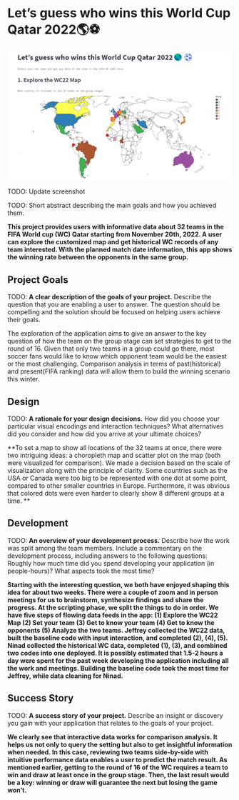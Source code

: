 # Let’s guess who wins this World Cup Qatar 2022🌎⚽️

![A screenshot of your application. Could be a GIF.](screenshot.PNG)

TODO: Update screenshot

TODO: Short abstract describing the main goals and how you achieved them.

**This project provides users with informative data about 32 teams in the FIFA World cup (WC) Qatar starting from November 20th, 2022. A user can explore the customized map and get historical WC records of any team interested. With the planned match date information, this app shows the winning rate between the opponents in the same group.**

## Project Goals

TODO: **A clear description of the goals of your project.** Describe the question that you are enabling a user to answer. The question should be compelling and the solution should be focused on helping users achieve their goals. 

The exploration of the application aims to give an answer to the key question of how the team on the group stage can set strategies to get to the round of 16. Given that only two teams in a group could go there, most soccer fans would like to know which opponent team would be the easiest or the most challenging. Comparison analysis in terms of past(historical) and present(FIFA ranking) data will allow them to build the winning scenario this winter.

## Design

TODO: **A rationale for your design decisions.** How did you choose your particular visual encodings and interaction techniques? What alternatives did you consider and how did you arrive at your ultimate choices?

**To set a map to show all locations of the 32 teams at once, there were two intriguing ideas: a choropleth map and scatter plot on the map (both were visualized for comparison). We made a decision based on the scale of visualization along with the principle of clarity. Some countries such as the USA or Canada were too big to be represented with one dot at some point, compared to other smaller countries in Europe. Furthermore, it was obvious that colored dots were even harder to clearly show 8 different groups at a time. **

## Development

TODO: **An overview of your development process.** Describe how the work was split among the team members. Include a commentary on the development process, including answers to the following questions: Roughly how much time did you spend developing your application (in people-hours)? What aspects took the most time?

**Starting with the interesting question, we both have enjoyed shaping this idea for about two weeks. There were a couple of zoom and in person meetings for us to brainstorm, synthesize findings and share the progress. At the scripting phase, we split the things to do in order. We have five steps of flowing data feeds in the app: (1) Explore the WC22 Map (2) Set your team (3) Get to know your team (4) Get to know the opponents (5) Analyze the two teams. Jeffrey collected the WC22 data, built the baseline code with input interaction, and completed (2), (4), (5). Ninad collected the historical WC data, completed (1), (3), and combined two codes into one deployed. It is possibly estimated that 1.5-2 hours a day were spent for the past week developing the application including all the work and meetings. Building the baseline code took the most time for Jeffrey, while data cleaning for Ninad.**

## Success Story

TODO:  **A success story of your project.** Describe an insight or discovery you gain with your application that relates to the goals of your project.

**We clearly see that interactive data works for comparison analysis. It helps us not only to query the setting but also to get insightful information when needed. In this case, reviewing two teams side-by-side with intuitive performance data enables a user to predict the match result. As mentioned earlier, getting to the round of 16 of the WC requires a team to win and draw at least once in the group stage. Then, the last result would be a key: winning or draw will guarantee the next but losing the game won’t.**
